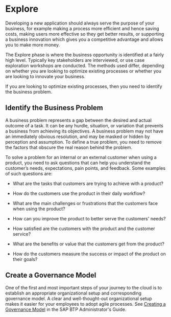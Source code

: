 <!-- loio03139beaafed482086bfd8d4e0d73343 -->

# Explore

Developing a new application should always serve the purpose of your business, for example making a process more efficient and hence saving costs, making users more effective so they get better results, or supporting a business innovation which gives you a competitive advantage and allows you to make more money.

The Explore phase is where the business opportunity is identified at a fairly high level. Typically key stakeholders are interviewed, or use case exploration workshops are conducted. The methods used differ, depending on whether you are looking to optimize existing processes or whether you are looking to innovate your business.

If you are looking to optimize existing processes, then you need to identify the business problem.



<a name="loio03139beaafed482086bfd8d4e0d73343__section_ndp_prl_zzb"/>

## Identify the Business Problem

A business problem represents a gap between the desired and actual outcome of a task. It can be any hurdle, situation, or variation that prevents a business from achieving its objectives. A business problem may not have an immediately obvious resolution, and may be masked or hidden by perception and assumption. To define a true problem, you need to remove the factors that obscure the real reason behind the problem.

To solve a problem for an internal or an external customer when using a product, you need to ask questions that can help you understand the customer’s needs, expectations, pain points, and feedback. Some examples of such questions are:

-   What are the tasks that customers are trying to achieve with a product?

-   How do the customers use the product in their daily workflow?

-   What are the main challenges or frustrations that the customers face when using the product?

-   How can you improve the product to better serve the customers' needs?

-   How satisfied are the customers with the product and the customer service?

-   What are the benefits or value that the customers get from the product?

-   How do the customers measure the success or impact of the product on their goals?




<a name="loio03139beaafed482086bfd8d4e0d73343__section_ccf_l4k_bzb"/>

## Create a Governance Model

One of the first and most important steps of your journey to the cloud is to establish an appropriate organizational setup and corresponding governance model. A clear and well-thought-out organizational setup makes it easier for your employees to adopt agile processes. See [Creating a Governance Model](https://help.sap.com/docs/btp/best-practices/creating-governance-model?version=Cloud) in the SAP BTP Administrator's Guide.

